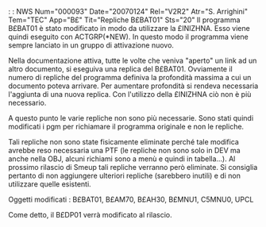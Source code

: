  :  : NWS Num="000093" Date="20070124" Rel="V2R2" Atr="S. Arrighini" Tem="TEC" App="B£" Tit="Repliche B£BAT01" Sts="20"
Il programma B£BAT01 è stato modificato in modo da utilizzare la £INIZHNA. Esso viene quindi eseguito con ACTGRP(\*NEW).
In questo modo il programma viene sempre lanciato in un gruppo di attivazione nuovo.

Nella documentazione attiva, tutte le volte che veniva "aperto" un link ad un altro documento, si eseguiva una replica del B£BAT01.
Ovviamente il numero di repliche del programma definiva la profondità massima a cui un documento poteva arrivare. Per aumentare profondità si rendeva necessaria l'aggiunta di una nuova replica.
Con l'utilizzo della £INIZHNA ciò non è più necessario.

A questo punto le varie repliche non sono più necessarie. Sono stati quindi modificati i pgm per richiamare il programma originale e non le repliche.

Tali repliche non sono state fisicamente eliminate perché tale modifica avrebbe reso necessaria una
PTF (le repliche non sono solo in DEV ma anche nella OBJ, alcuni richiami sono a menù e quindi in tabella...).
Al prossimo rilascio di Smeup tali repliche verranno però eliminate.
Si consiglia pertanto di non aggiungere ulteriori repliche (sarebbero inutili) e di non utilizzare
quelle esistenti.

Oggetti modificati : 
B£BAT01, B£AM70, B£AH30, B£MNU1, C5MNU0, UPCL

Come detto, il B£DP01 verrà modificato al rilascio.
